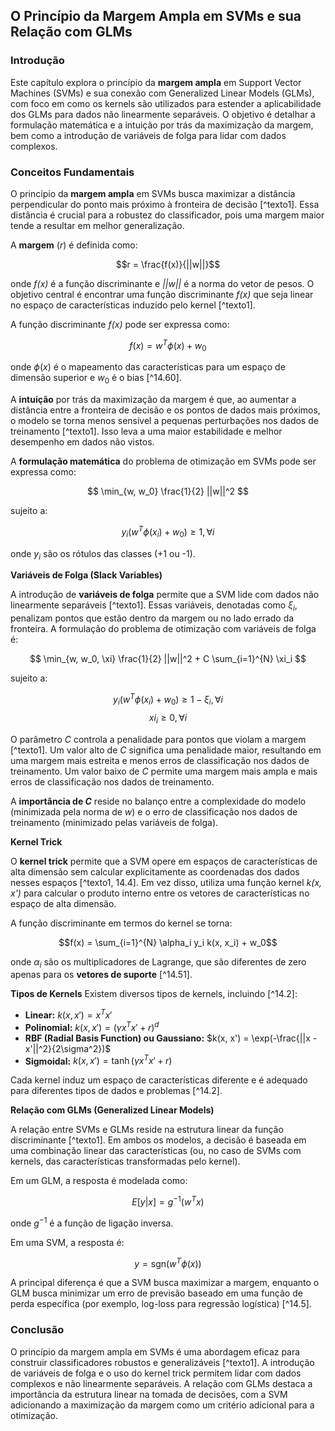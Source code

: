## O Princípio da Margem Ampla em SVMs e sua Relação com GLMs

### Introdução
Este capítulo explora o princípio da **margem ampla** em Support Vector Machines (SVMs) e sua conexão com Generalized Linear Models (GLMs), com foco em como os kernels são utilizados para estender a aplicabilidade dos GLMs para dados não linearmente separáveis. O objetivo é detalhar a formulação matemática e a intuição por trás da maximização da margem, bem como a introdução de variáveis de folga para lidar com dados complexos.

### Conceitos Fundamentais

O princípio da **margem ampla** em SVMs busca maximizar a distância perpendicular do ponto mais próximo à fronteira de decisão [^texto1]. Essa distância é crucial para a robustez do classificador, pois uma margem maior tende a resultar em melhor generalização.

A **margem** (*r*) é definida como:

$$r = \frac{f(x)}{||w||}$$

onde *f(x)* é a função discriminante e *||w||* é a norma do vetor de pesos. O objetivo central é encontrar uma função discriminante *f(x)* que seja linear no espaço de características induzido pelo kernel [^texto1].

A função discriminante *f(x)* pode ser expressa como:

$$f(x) = w^T \phi(x) + w_0$$

onde $\phi(x)$ é o mapeamento das características para um espaço de dimensão superior e $w_0$ é o bias [^14.60].

A **intuição** por trás da maximização da margem é que, ao aumentar a distância entre a fronteira de decisão e os pontos de dados mais próximos, o modelo se torna menos sensível a pequenas perturbações nos dados de treinamento [^texto1]. Isso leva a uma maior estabilidade e melhor desempenho em dados não vistos.

A **formulação matemática** do problema de otimização em SVMs pode ser expressa como:

$$ \min_{w, w_0} \frac{1}{2} ||w||^2 $$

sujeito a:

$$y_i (w^T \phi(x_i) + w_0) \geq 1, \forall i$$

onde $y_i$ são os rótulos das classes (+1 ou -1).

**Variáveis de Folga (Slack Variables)**

A introdução de **variáveis de folga** permite que a SVM lide com dados não linearmente separáveis [^texto1]. Essas variáveis, denotadas como $\xi_i$, penalizam pontos que estão dentro da margem ou no lado errado da fronteira. A formulação do problema de otimização com variáveis de folga é:

$$ \min_{w, w_0, \xi} \frac{1}{2} ||w||^2 + C \sum_{i=1}^{N} \xi_i $$

sujeito a:

$$y_i (w^T \phi(x_i) + w_0) \geq 1 - \xi_i, \forall i$$
$$xi_i \geq 0, \forall i$$

O parâmetro *C* controla a penalidade para pontos que violam a margem [^texto1]. Um valor alto de *C* significa uma penalidade maior, resultando em uma margem mais estreita e menos erros de classificação nos dados de treinamento. Um valor baixo de *C* permite uma margem mais ampla e mais erros de classificação nos dados de treinamento.

A **importância de *C*** reside no balanço entre a complexidade do modelo (minimizada pela norma de *w*) e o erro de classificação nos dados de treinamento (minimizado pelas variáveis de folga).

**Kernel Trick**

O **kernel trick** permite que a SVM opere em espaços de características de alta dimensão sem calcular explicitamente as coordenadas dos dados nesses espaços [^texto1, 14.4]. Em vez disso, utiliza uma função kernel *k(x, x')* para calcular o produto interno entre os vetores de características no espaço de alta dimensão.

A função discriminante em termos do kernel se torna:

$$f(x) = \sum_{i=1}^{N} \alpha_i y_i k(x, x_i) + w_0$$

onde $\alpha_i$ são os multiplicadores de Lagrange, que são diferentes de zero apenas para os **vetores de suporte** [^14.51].

**Tipos de Kernels**
Existem diversos tipos de kernels, incluindo [^14.2]:
- **Linear:** $k(x, x') = x^T x'$
- **Polinomial:** $k(x, x') = (\gamma x^T x' + r)^d$
- **RBF (Radial Basis Function) ou Gaussiano:** $k(x, x') = \exp(-\frac{||x - x'||^2}{2\sigma^2})$
- **Sigmoidal:** $k(x, x') = \tanh(\gamma x^T x' + r)$

Cada kernel induz um espaço de características diferente e é adequado para diferentes tipos de dados e problemas [^14.2].

**Relação com GLMs (Generalized Linear Models)**

A relação entre SVMs e GLMs reside na estrutura linear da função discriminante [^texto1]. Em ambos os modelos, a decisão é baseada em uma combinação linear das características (ou, no caso de SVMs com kernels, das características transformadas pelo kernel).

Em um GLM, a resposta é modelada como:

$$E[y|x] = g^{-1}(w^T x)$$

onde $g^{-1}$ é a função de ligação inversa.

Em uma SVM, a resposta é:

$$y = \text{sgn}(w^T \phi(x))$$

A principal diferença é que a SVM busca maximizar a margem, enquanto o GLM busca minimizar um erro de previsão baseado em uma função de perda específica (por exemplo, log-loss para regressão logística) [^14.5].

### Conclusão

O princípio da margem ampla em SVMs é uma abordagem eficaz para construir classificadores robustos e generalizáveis [^texto1]. A introdução de variáveis de folga e o uso do kernel trick permitem lidar com dados complexos e não linearmente separáveis. A relação com GLMs destaca a importância da estrutura linear na tomada de decisões, com a SVM adicionando a maximização da margem como um critério adicional para a otimização.
<!-- END -->